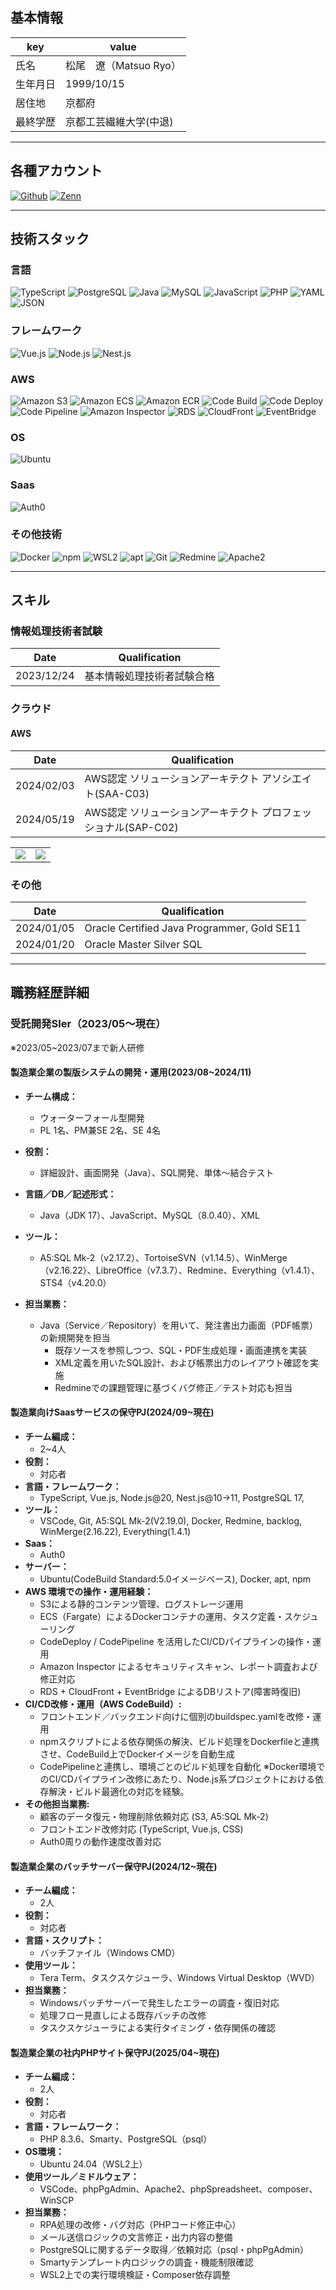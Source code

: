 ## 基本情報

|key|value|
|---|---|
|氏名|松尾　遼（Matsuo Ryo）|
|生年月日|1999/10/15|
|居住地|京都府|
|最終学歴|京都工芸繊維大学(中退)|

---

## 各種アカウント

<p>
<a href="https://github.com/Ry0-Matsuo" target="_blank"><img alt="Github" src="https://img.shields.io/badge/Ry0--Matsuo-%2312100E.svg?&style=flat-square&logo=Github&logoColor=white" /></a>
<a href="https://zenn.dev/ryo_mz" target="_blank"><img alt="Zenn" src="https://img.shields.io/badge/ryo__mz-3EA8FF.svg?&style=flat-square&logo=Zenn&logoColor=white" /></a>
</p>

---

## 技術スタック

### 言語

<p>
  <img alt="TypeScript" src="https://img.shields.io/badge/-TypeScript-%23007ACC.svg?logo=typescript&style=flat-square&logoColor=white">
  <img alt="PostgreSQL" src="https://img.shields.io/badge/-PostgreSQL-%23316192.svg?logo=postgresql&style=flat-square&logoColor=white">
  <img alt="Java" src="https://img.shields.io/badge/-Java-C74735?style=flat-square&logo=openjdk&logoColor=white" />
  <img alt="MySQL" src="https://img.shields.io/badge/-MySQL-E1ECEE.svg?logo=mysql&style=flat-square">
  <img alt="JavaScript" src="https://img.shields.io/badge/-JavaScript-F7DF1E.svg?logo=javascript&style=flat-square&logoColor=black">
  <img alt="PHP" src="https://img.shields.io/badge/-PHP-%23777BB4.svg?logo=php&style=flat-square&logoColor=white">
  <img alt="YAML" src="https://img.shields.io/badge/-YAML-EDEDED.svg?logo=yaml&style=flat-square&logoColor=151515">
  <img alt="JSON" src="https://img.shields.io/badge/-JSON-151515.svg?logo=json&style=flat-square&logoColor=EDEDED">
</p>


### フレームワーク

<p>
  <img alt="Vue.js" src="https://img.shields.io/badge/-Vue.js-%2335495e.svg?logo=vuedotjs&style=flat-square&logoColor=%234FC08D">
  <img alt="Node.js" src="https://img.shields.io/badge/-Node.js-6DA55F?logo=node.js&style=flat-square&logoColor=white">
  <img alt="Nest.js" src="https://img.shields.io/badge/-Nest.js-%23E0234E?logo=nestjs&style=flat-square&logoColor=white">
</p>

### AWS

<p>
  <img alt="Amazon S3" src="https://img.shields.io/badge/-Amazon%20S3-569B31.svg?logo=amazon-s3&style=flat-square">
  <img alt="Amazon ECS" src="https://img.shields.io/badge/-Amazon%20ECS-F58C05.svg?logo=amazon-ecs&style=flat-square">
  <img alt="Amazon ECR" src="https://img.shields.io/badge/-Amazon%20ECR-F58C05.svg?logo=amazon-ecr&style=flat-square">
  <img alt="Code Build" src="https://img.shields.io/badge/Code%20Build-4A6DEE.svg?logo=codebuild&style=flat-square">
  <img alt="Code Deploy" src="https://img.shields.io/badge/Code%20Deploy-4A6DEE.svg?logo=acodedeploy&style=flat-square">
  <img alt="Code Pipeline" src="https://img.shields.io/badge/Code%20Pipeline-4A6DEE.svg?logo=codepipeline&style=flat-square">
  <img alt="Amazon Inspector" src="https://img.shields.io/badge/Amazon%20Inspector-DB2A31.svg?logo=amazon-inspector&style=flat-square">
  <img alt="RDS" src="https://img.shields.io/badge/RDS-3538BD.svg?logo=rds&style=flat-square">
  <img alt="CloudFront" src="https://img.shields.io/badge/CloudFront-8F58EC.svg?logo=cloufront&style=flat-square">
  <img alt="EventBridge" src="https://img.shields.io/badge/EventBridge-F24381.svg?logo=eventbridge&style=flat-square">
</p>

### OS

<p>
  <img alt="Ubuntu" src="https://img.shields.io/badge/-Ubuntu-E95420?logo=ubuntu&style=flat-square&logoColor=white">
</p>

### Saas
![Auth0](https://img.shields.io/badge/-Auth0-EB5424.svg?&logo=auth0&logoColor=white&style=flat-square)

### その他技術
![Docker](https://img.shields.io/badge/-Docker-2496ED?logo=docker&logoColor=white&style=flat-square)
![npm](https://img.shields.io/badge/-npm-CB3837?logo=npm&logoColor=white&style=flat-square)
![WSL2](https://img.shields.io/badge/-WSL2-4D4D4D?logo=linux&logoColor=white&style=flat-square)
![apt](https://img.shields.io/badge/-apt-5E5E5E?logo=debian&logoColor=white&style=flat-square)
![Git](https://img.shields.io/badge/-Git-%23F05033.svg?&logo=git&logoColor=white&style=flat-square)
![Redmine](https://img.shields.io/badge/-Redmine-B32024.svg?&logo=redmine&logoColor=white&style=flat-square)
![Apache2](https://img.shields.io/badge/-Apache2-D22128.svg?&logo=apache&logoColor=white&style=flat-square)


---

## スキル

### 情報処理技術者試験

|Date|Qualification|
|---|---|
|2023/12/24|基本情報処理技術者試験合格|

### クラウド

#### AWS

|Date|Qualification|
|---|---|
|2024/02/03|AWS認定 ソリューションアーキテクト アソシエイト(SAA-C03)|
|2024/05/19|AWS認定 ソリューションアーキテクト プロフェッショナル(SAP-C02)|

<table style="border-collapse:collapse; max-width:400px;">
<tr><td><a href="https://www.credly.com/badges/93ac32f4-5fb7-4e0d-a9e4-7c4943e46fda/public_url"><img src="img/aws-certified-solutions-architect-associate.png"/></a></td>
<td><a href="https://www.credly.com/badges/c9bcd893-fb6c-47c6-92d5-441be4edabcd/public_url"><img src="img/aws-certified-solutions-architect-professional.png"/></a></td></tr>
</table>

### その他

|Date|Qualification|
|---|---|
|2024/01/05|Oracle Certified Java Programmer, Gold SE11|
|2024/01/20|Oracle Master Silver SQL|

---

## 職務経歴詳細

### 受託開発SIer（2023/05〜現在）
※2023/05~2023/07まで新人研修

#### 製造業企業の製版システムの開発・運用(2023/08\~2024/11)

- **チーム構成：**
  - ウォーターフォール型開発
  - PL 1名、PM兼SE 2名、SE 4名

- **役割：**
  - 詳細設計、画面開発（Java）、SQL開発、単体〜結合テスト

- **言語／DB／記述形式：**
    - Java（JDK 17）、JavaScript、MySQL（8.0.40）、XML

- **ツール：**
    - A5:SQL Mk-2（v2.17.2）、TortoiseSVN（v1.14.5）、WinMerge（v2.16.22）、LibreOffice（v7.3.7）、Redmine、Everything（v1.4.1）、STS4（v4.20.0）

 - **担当業務：**
    - Java（Service／Repository）を用いて、発注書出力画面（PDF帳票）の新規開発を担当
      - 既存ソースを参照しつつ、SQL・PDF生成処理・画面連携を実装
      - XML定義を用いたSQL設計、および帳票出力のレイアウト確認を実施
      - Redmineでの課題管理に基づくバグ修正／テスト対応も担当

  
<!--
- **課題：**
    - 設計書やソースコードの修正を担当していたが、規則をよく読まずにタスク進行してしまい納期1週間のものが6週間かかってしまった。次回からは、規則の熟読、Redmineに記載された指摘事項を逐一メモして再発防止に努めた。また、言語系統の資格を取得し業務理解度の向上に努めた。

#### (製造業)CentOSからLinuxへのポーティング作業を実施(2024/01~2024/02)
  - 総合テスト(長安, 激甚切替, 移行リハーサル)を手順書に基づき実施。

- **チーム編成：**
    - PG 8人
- **役割：**
    - 総合テスト
- **言語・フレームワーク：**
    - C/C++
 - **ツール：**
    - 仮想化サーバ
    - gdbを使用してデバッグ
- **課題：**
  - テストの目的やその手順の意味を理解するのに時間がかかった。Linuxコマンドを少し理解できるようになった。
-->

####  製造業向けSaasサービスの保守PJ(2024/09\~現在)

- **チーム編成：**
    - 2~4人
- **役割：**
    - 対応者
- **言語・フレームワーク：**
    - TypeScript, Vue.js, Node.js@20, Nest.js@10→11, PostgreSQL 17, 
- **ツール：**
    - VSCode, Git, A5:SQL Mk-2(V2.19.0), Docker, Redmine, backlog, WinMerge(2.16.22), Everything(1.4.1)
- **Saas：**
    - Auth0
- **サーバー：**
  - Ubuntu(CodeBuild Standard:5.0イメージベース), Docker, apt, npm
- **AWS 環境での操作・運用経験：**
    - S3による静的コンテンツ管理、ログストレージ運用
    - ECS（Fargate）によるDockerコンテナの運用、タスク定義・スケジューリング
    - CodeDeploy / CodePipeline を活用したCI/CDパイプラインの操作・運用
    - Amazon Inspector によるセキュリティスキャン、レポート調査および修正対応
    - RDS + CloudFront + EventBridge によるDBリストア(障害時復旧)
- **CI/CD改修・運用（AWS CodeBuild）:**
    - フロントエンド／バックエンド向けに個別のbuildspec.yamlを改修・運用
    - npmスクリプトによる依存関係の解決、ビルド処理をDockerfileと連携させ、CodeBuild上でDockerイメージを自動生成
    - CodePipelineと連携し、環境ごとのビルド処理を自動化
    ※Docker環境でのCI/CDパイプライン改修にあたり、Node.js系プロジェクトにおける依存解決・ビルド最適化の対応を経験。
- **その他担当業務:**
    - 顧客のデータ復元・物理削除依頼対応 (S3, A5:SQL Mk-2)
    - フロントエンド改修対応 (TypeScript, Vue.js, CSS)
    - Auth0周りの動作速度改善対応

 
####  製造業企業のバッチサーバー保守PJ(2024/12\~現在)

- **チーム編成：**
    - 2人
- **役割：**
    - 対応者
- **言語・スクリプト：**
  - バッチファイル（Windows CMD）
- **使用ツール：**
  - Tera Term、タスクスケジューラ、Windows Virtual Desktop（WVD）
- **担当業務：**
  - Windowsバッチサーバーで発生したエラーの調査・復旧対応
  - 処理フロー見直しによる既存バッチの改修
  - タスクスケジューラによる実行タイミング・依存関係の確認

 
####  製造業企業の社内PHPサイト保守PJ(2025/04\~現在)

- **チーム編成：**
    - 2人
- **役割：**
    - 対応者
- **言語・フレームワーク：**
  - PHP 8.3.6、Smarty、PostgreSQL（psql）
- **OS環境：**
  - Ubuntu 24.04（WSL2上）
- **使用ツール／ミドルウェア：**
  - VSCode、phpPgAdmin、Apache2、phpSpreadsheet、composer、WinSCP
- **担当業務：**
  - RPA処理の改修・バグ対応（PHPコード修正中心）
  - メール送信ロジックの文言修正・出力内容の整備
  - PostgreSQLに関するデータ取得／依頼対応（psql・phpPgAdmin）
  - Smartyテンプレート内ロジックの調査・機能制限確認
  - WSL2上での実行環境検証・Composer依存調整
